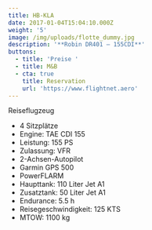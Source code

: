 ```yaml
---
title: HB-KLA
date: 2017-01-04T15:04:10.000Z
weight: '5'
image: /img/uploads/flotte_dummy.jpg
description: '**Robin DR401 – 155CDI**'
buttons:
  - title: 'Preise '
  - title: M&B
  - cta: true
    title: Reservation
    url: 'https://www.flightnet.aero'
---
```

Reiseflugzeug

* 4 Sitzplätze
* Engine: TAE  CDI 155
* Leistung: 155 PS
* Zulassung: VFR
* 2-Achsen-Autopilot
* Garmin GPS 500
* PowerFLARM
* Haupttank: 110 Liter Jet A1
* Zusatztank: 50 Liter Jet A1
* Endurance: 5.5 h
* Reisegeschwindigkeit: 125 KTS
* MTOW: 1100 kg

